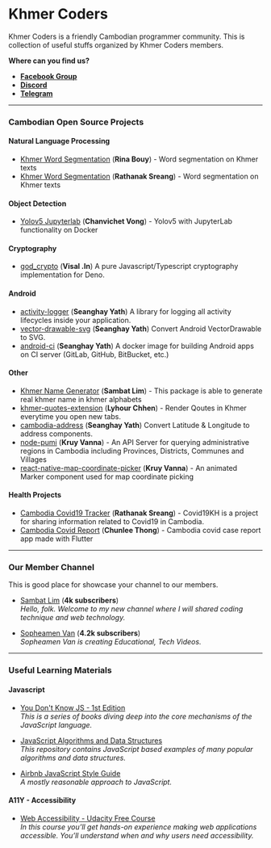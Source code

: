 # Khmer Coders

Khmer Coders is a friendly Cambodian programmer community. This is collection of useful stuffs organized by Khmer Coders members.

**Where can you find us?**
- [**Facebook Group**](https://www.facebook.com/groups/1104437376352783)
- [**Discord**](https://discordapp.com/invite/aebeNTE)
- [**Telegram**](https://t.me/KhmerCoders)

---

### Cambodian Open Source Projects

#### Natural Language Processing
- [Khmer Word Segmentation](https://github.com/rinabuoy/KhmerNLP) (**Rina Bouy**) - Word segmentation on Khmer texts
- [Khmer Word Segmentation](https://github.com/RathanakSreang/KhmerWordSegmentation) (**Rathanak Sreang**) - Word segmentation on Khmer texts

#### Object Detection
- [Yolov5 Jupyterlab](https://github.com/NanoCode012/yolov5-jupyterlab) (**Chanvichet Vong**) - Yolov5 with JupyterLab functionality on Docker

#### Cryptography
- [god_crypto](https://github.com/invisal/god_crypto) (**Visal .In**) A pure Javascript/Typescript cryptography implementation for Deno.


#### Android

- [activity-logger](https://github.com/seanghay/activity-logger) (**Seanghay Yath**) A library for logging all activity lifecycles inside your application.
- [vector-drawable-svg](https://github.com/seanghay/vector-drawable-svg) (**Seanghay Yath**) Convert Android VectorDrawable to SVG.
- [android-ci](https://github.com/seanghay/android-ci) (**Seanghay Yath**) A docker image for building Android apps on CI server (GitLab, GitHub, BitBucket, etc.)

#### Other

- [Khmer Name Generator](https://github.com/sambatlim/khmer-name-generator) (**Sambat Lim**) - This package is able to generate real khmer name in khmer alphabets
- [khmer-quotes-extension](https://github.com/LyhourChhen/khmer-quotes-extension) (**Lyhour Chhen**) - Render Qoutes in Khmer everytime you open new tabs.
- [cambodia-address](https://github.com/pigeon-media/cambodia-address) (**Seanghay Yath**) Convert Latitude & Longitude to address components.
- [node-pumi](https://github.com/kruyvanna/node-pumi) (**Kruy Vanna**) - An API Server for querying administrative regions in Cambodia including Provinces, Districts, Communes and Villages
- [react-native-map-coordinate-picker](https://github.com/kruyvanna/react-native-map-coordinate-picker) (**Kruy Vanna**) - An animated Marker component used for map coordinate picking

#### Health Projects
- [Cambodia Covid19 Tracker](https://github.com/RathanakSreang/cambodia-covid19-tracker) (**Rathanak Sreang**) - Covid19KH is a project for sharing information related to Covid19 in Cambodia.
- [Cambodia Covid Report](https://github.com/chunlee-thong/kh_covid_report) (**Chunlee Thong**) - Cambodia covid case report app made with Flutter
----

### Our Member Channel

This is good place for showcase your channel to our members.

- [Sambat Lim](https://www.youtube.com/channel/UCs4y2CueccxT6ZmAAlZkBNQ) (**4k subscribers**)
<br />*Hello, folk. Welcome to my new channel where I will shared coding technique and web technology.*

- [Sopheamen Van](https://www.youtube.com/channel/UCUwKif7EmAe5aS7IjsUMlCw) (**4.2k subscribers**)
<br />*Sopheamen Van is creating Educational, Tech Videos.*

---

### Useful Learning Materials

#### Javascript

- [You Don't Know JS - 1st Edition](https://github.com/getify/You-Dont-Know-JS/tree/1st-ed)
<br />*This is a series of books diving deep into the core mechanisms of the JavaScript language.*

- [JavaScript Algorithms and Data Structures](https://github.com/trekhleb/javascript-algorithms)
<br />*This repository contains JavaScript based examples of many popular algorithms and data structures.*

- [Airbnb JavaScript Style Guide](https://github.com/airbnb/javascript)
<br />*A mostly reasonable approach to JavaScript.*

#### A11Y - Accessibility

- [Web Accessibility - Udacity Free Course](https://www.udacity.com/course/web-accessibility--ud891)
<br />*In this course you’ll get hands-on experience making web applications accessible. You’ll understand when and why users need accessibility.*

